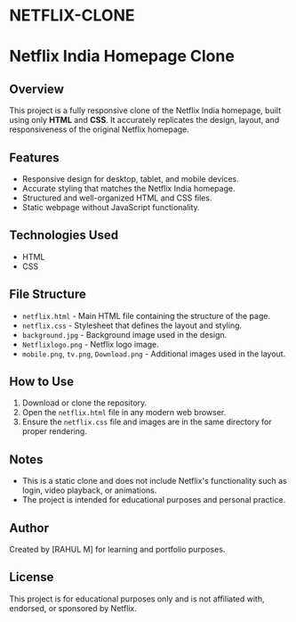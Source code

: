 # NETFLIX-CLONE
# Netflix India Homepage Clone

## Overview
This project is a fully responsive clone of the Netflix India homepage, built using only **HTML** and **CSS**. It accurately replicates the design, layout, and responsiveness of the original Netflix homepage.

## Features
- Responsive design for desktop, tablet, and mobile devices.
- Accurate styling that matches the Netflix India homepage.
- Structured and well-organized HTML and CSS files.
- Static webpage without JavaScript functionality.

## Technologies Used
- HTML
- CSS 

## File Structure
- `netflix.html` - Main HTML file containing the structure of the page.
- `netflix.css` - Stylesheet that defines the layout and styling.
- `background.jpg` - Background image used in the design.
- `Netflixlogo.png` - Netflix logo image.
- `mobile.png`, `tv.png`, `Download.png` - Additional images used in the layout.

## How to Use
1. Download or clone the repository.
2. Open the `netflix.html` file in any modern web browser.
3. Ensure the `netflix.css` file and images are in the same directory for proper rendering.

## Notes
- This is a static clone and does not include Netflix's functionality such as login, video playback, or animations.
- The project is intended for educational purposes and personal practice.

## Author
Created by [RAHUL M] for learning and portfolio purposes.

## License
This project is for educational purposes only and is not affiliated with, endorsed, or sponsored by Netflix.

